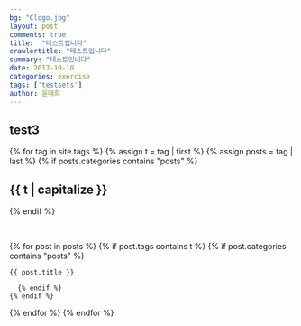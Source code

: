 ```yaml
---
bg: "Clogo.jpg"
layout: post
comments: true
title:  "테스트입니다"
crawlertitle: "테스트입니다"
summary: "테스트입니다"
date: 2017-10-10
categories: exercise
tags: ['testsets']
author: 윤대희
---
```


## test3 ##

{% for tag in site.tags %}
  {% assign t = tag | first %}
  {% assign posts = tag | last %}
  {% if posts.categories contains "posts" %}

<h2 class="category-key" id="{{ t | downcase }}">{{ t | capitalize }}</h2>

  {% endif %}
  
<br>

  {% for post in posts %}
    {% if post.tags contains t %}
      {% if post.categories contains "posts" %}
    
    {{ post.title }}
  
      {% endif %}   
    {% endif %}
  {% endfor %}
{% endfor %}

